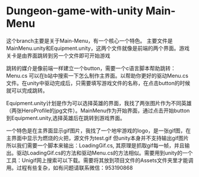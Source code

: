 # Dungeon-game-with-unity Main-Menu
这个branch主要是关于Main-Menu，有一个核心一个特色。
主要文件是MainMenu.unity和Equipment.unity，这两个文件就像是前端的两个界面。游戏关卡是由界面跳转到另一个文件即可开始游戏
  
跳转的媒介是像前端一样建立一个button，需要一个c语言脚本帮助跳转：Menu.cs 可以在b站中搜索一下怎么制作主界面。以帮助你更好的驱动Menu.cs文件。在unity中驱动完成后，只需要填写游戏文件的名称，在点击button的时候就可以完成跳转。

Equipment.unity计划是作为可以选择英雄的界面，我找了两张图片作为不同英雄（两张HeroProfile的jpg文件）。MainMenu作为开始界面，通过点击开始button到Equipment.unity,选择英雄后在跳转到游戏界面。

一个特色是在主界面显示gif图片，我找了一个地牢游戏的logo，是一张gif图，在主界面中显示为燃烧的火把，源文件为test.gif
但unity本身并不支持输出gif图片所以我们需要一个脚本来输出：LoadingGif.cs, 其原理是抓取gif每一帧，并且输出。驱动LoadingGif.cs的方法和驱动Menu.cs的方法相似。需要用到unity的一个工具：Unigif网上搜索可以下载。需要将其放到项目文件的Assets文件夹里才能调用。过程有些复杂，如有问题请联系微信：953190868
